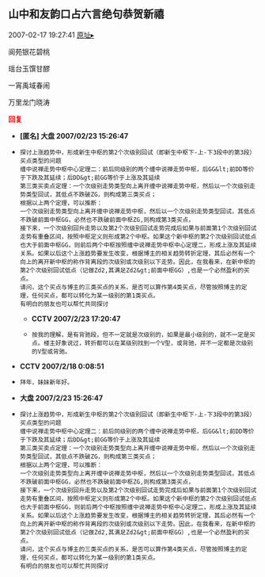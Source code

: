 ## 山中和友韵口占六言绝句恭贺新禧
2007-02-17 19:27:41
[原址▸](http://www.fxgan.com/chan_time/2007_01_06/453.htm)



 阆苑银花碧桃


 瑶台玉馔甘醪


 一宵禹域春闹


 万里龙门晓涛





<font color='red'>**回复**</font>


- **[匿名] 大盘  2007/02/23 15:26:47**
- ```
  探讨上涨趋势中，形成新生中枢的第2个次级别回试（即新生中枢下-上-下3段中的第3段）买点类型的问题
  缠中说禅走势中枢中心定理二：前后同级别的两个缠中说禅走势中枢，后GG&lt;前DD等价于下跌及其延续；后DD&gt;前GG等价于上涨及其延续
  第三类买卖点定理：一个次级别走势类型向上离开缠中说禅走势中枢，然后以一个次级别走势类型回试，其低点不跌破ZG，则构成第三类买点；
  根据以上两个定理，可以推断：
  一个次级别走势类型向上离开缠中说禅走势中枢，然后以一个次级别走势类型回试，其低点不跌破前面中枢GG，必然也不跌破前面中枢ZG,则构成第3类买点，
  接下来，一个次级别回升走势以及第2个次级别回试走势完成后如果与前面第1个次级别回试走势有重叠区间，按照中枢定义则形成第2个中枢。如果这个新中枢的第2个次级别回试低点也大于前面中枢GG，则前后两个中枢按照缠中说禅走势中枢中心定理二，形成上涨及其延续关系。如果以后这个上涨趋势要发生改变，根据博主的相关趋势转折定理，其后必然有一个向上的离开新中枢的称作背离段的次级别或次级别以下走势。因此，在我看来，在新中枢的第2个次级别回试低点（记做Zd2,其满足Zd2&gt;前面中枢GG）,也是一个必然盈利的买点。
  请问，这个买点与博主的三类买点的关系，是否可以算作第4类买点，尽管按照博主的定理，任何买点，都可以转化为某一级别的第1类买点。
  有明白的朋友也可以帮忙共同探讨 
  ```
   - **CCTV 2007/2/23 17:20:47**
   - ```
     按我的理解，是有背驰段，但不一定就是次级别的，如果是最小级别的，就不一定是买点。楼主好象说过，转折都可以在某级别找到一个V型，或背驰，并不一定都是次级别的V型或背驰。
     ```
- **CCTV 2007/2/18 0:08:51**
- ```
  拜年，妹妹新年好。
  ```
- **大盘 2007/2/23 15:26:47**
- ```
  探讨上涨趋势中，形成新生中枢的第2个次级别回试（即新生中枢下-上-下3段中的第3段）买点类型的问题
  缠中说禅走势中枢中心定理二：前后同级别的两个缠中说禅走势中枢，后GG&lt;前DD等价于下跌及其延续；后DD&gt;前GG等价于上涨及其延续
  第三类买卖点定理：一个次级别走势类型向上离开缠中说禅走势中枢，然后以一个次级别走势类型回试，其低点不跌破ZG，则构成第三类买点；
  根据以上两个定理，可以推断：
  一个次级别走势类型向上离开缠中说禅走势中枢，然后以一个次级别走势类型回试，其低点不跌破前面中枢GG，必然也不跌破前面中枢ZG,则构成第3类买点，
  接下来，一个次级别回升走势以及第2个次级别回试走势完成后如果与前面第1个次级别回试走势有重叠区间，按照中枢定义则形成第2个中枢。如果这个新中枢的第2个次级别回试低点也大于前面中枢GG，则前后两个中枢按照缠中说禅走势中枢中心定理二，形成上涨及其延续关系。如果以后这个上涨趋势要发生改变，根据博主的相关趋势转折定理，其后必然有一个向上的离开新中枢的称作背离段的次级别或次级别以下走势。因此，在我看来，在新中枢的第2个次级别回试低点（记做Zd2,其满足Zd2&gt;前面中枢GG）,也是一个必然盈利的买点。
  请问，这个买点与博主的三类买点的关系，是否可以算作第4类买点，尽管按照博主的定理，任何买点，都可以转化为某一级别的第1类买点。
  有明白的朋友也可以帮忙共同探讨
  ```
